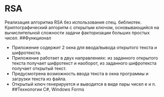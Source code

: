 # RSA
Реализация алгоритма RSA без использования спец. библиотек.  
Криптографический алгоритм с открытым ключом, основывающийся на вычислительной сложности задачи факторизации больших простых чисел.
##Функционал
- Приложение содержит 2 окна для ввода/вывода открытого текста и шифротекста.
- Приложение работает в двух направлениях: из заданного открытого текста получает шифротекст и наоборот, из заданного шифротекста получает открытый текст.
- Предусмотрена возможность ввода текста в окна программы и загрузки текста из файла.
- Открытый ключ генерируется и выводится в виде пары чисел e и n.
##Технологии
С#, Windows Forms
